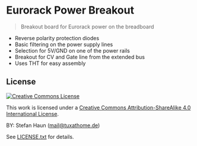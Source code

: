 # Eurorack Power Breakout

> Breakout board for Eurorack power on the breadboard

* Reverse polarity protection diodes
* Basic filtering on the power supply lines
* Selection for 5V/GND on one of the power rails
* Breakout for CV and Gate line from the extended bus
* Uses THT for easy assembly

## License

[![Creative Commons License](https://i.creativecommons.org/l/by-sa/4.0/88x31.png)](http://creativecommons.org/licenses/by-sa/4.0/)

This work is licensed under a [Creative Commons Attribution-ShareAlike 4.0 International License](http://creativecommons.org/licenses/by-sa/4.0/).

BY: Stefan Haun (mail@tuxathome.de)

See [LICENSE.txt](LICENSE.txt) for details.
